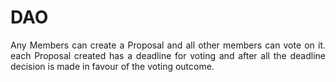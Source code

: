 # DAO

<p align="justify">
Any Members can create a Proposal and all other members can vote on it.
each Proposal created has a deadline for voting and after all the deadline
decision is made in favour of the voting outcome.
</p>